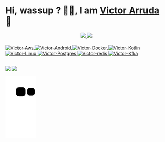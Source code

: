 # Hi, wassup ? 🤙🏿, I am [Victor Arruda](https://www.linkedin.com/in/victor-arruda22/) 🚀
<div align="center">
  <a href="https://github.com/VictorArruda22">
  <img width="49%"  src="https://github-readme-stats.vercel.app/api?username=VictorArruda22&show_icons=true&theme=tokyonight&include_all_commits=true&count_private=true"/>
  <img width="49%" src="https://github-readme-stats.vercel.app/api/top-langs/?username=VictorArruda22&layout=compact&langs_count=7&theme=tokyonight"/>
</div>
  <div style="display: inline_block"><br>
  <img align="center" alt="Victor-Aws" height="80" width="100" src="https://cdn.jsdelivr.net/gh/devicons/devicon/icons/amazonwebservices/amazonwebservices-original-wordmark.svg" >
  <img align="center" alt="Victor-Android" height="40" width="50" src="https://cdn.jsdelivr.net/gh/devicons/devicon/icons/android/android-plain.svg" >
  <img align="center" alt="Victor-Docker" height="50" width="60" src="https://cdn.jsdelivr.net/gh/devicons/devicon/icons/docker/docker-original-wordmark.svg">
  <img align="center" alt="Victor-Kotlin" height="30" width="40" src="https://cdn.jsdelivr.net/gh/devicons/devicon/icons/kotlin/kotlin-original.svg">
  <img align="center" alt="Victor-Linux" height="40" width="50" src="https://cdn.jsdelivr.net/gh/devicons/devicon/icons/linux/linux-original.svg">
  <img align="center" alt="Victor-Postgres" height="40" width="50" src="https://cdn.jsdelivr.net/gh/devicons/devicon/icons/postgresql/postgresql-original.svg">
  <img align="center" alt="Victor-redis" height="40" width="50" src="https://cdn.jsdelivr.net/gh/devicons/devicon/icons/redis/redis-original.svg">
  <img align="center" alt="Victor-Kfka" height="80" width="100" src="https://cdn.jsdelivr.net/gh/devicons/devicon/icons/apachekafka/apachekafka-original-wordmark.svg">
          
</div>
  
  ##
  
  <div> 
  <a href = "mailto:victor.ti.henrique@gmail.com"><img src="https://img.shields.io/badge/-Gmail-%23333?style=for-the-badge&logo=gmail&logoColor=white" target="_blank"></a>
  <a href="https://www.linkedin.com/in/victor-arruda22" target="_blank"><img src="https://img.shields.io/badge/-LinkedIn-%230077B5?style=for-the-badge&logo=linkedin&logoColor=white" target="_blank"></a> 
 
  ![Snake animation](https://github.com/VictorArruda22/VictorArruda/blob/output/github-contribution-grid-snake.svg)
 
</div>
